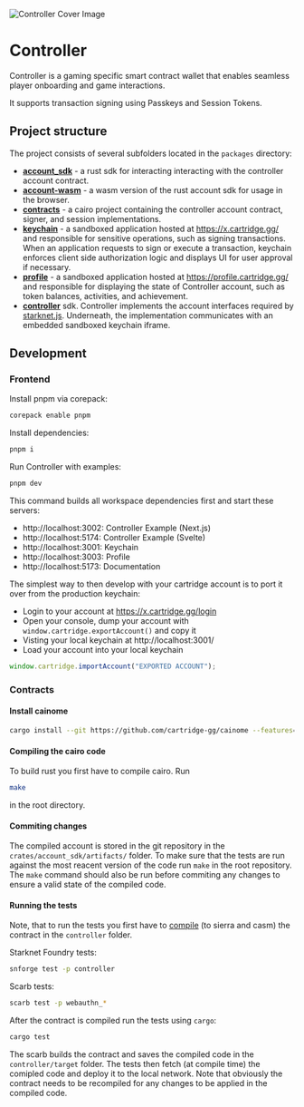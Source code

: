 ![Controller Cover Image](.github/cover.png)

# Controller

Controller is a gaming specific smart contract wallet that enables seamless
player onboarding and game interactions.

It supports transaction signing using Passkeys and Session Tokens.

## Project structure

The project consists of several subfolders located in the `packages` directory:

- **[account_sdk](packages/account_sdk)** - a rust sdk for interacting
  interacting with the controller account contract.
- **[account-wasm](packages/account-wasm)** - a wasm version of the rust account
  sdk for usage in the browser.
- **[contracts](packages/contracts)** - a cairo project containing the
  controller account contract, signer, and session implementations.
- **[keychain](packages/keychain)** - a sandboxed application hosted at
  https://x.cartridge.gg/ and responsible for sensitive operations, such as
  signing transactions. When an application requests to sign or execute a
  transaction, keychain enforces client side authorization logic and displays UI
  for user approval if necessary.
- **[profile](packages/profile)** - a sandboxed application hosted at
  https://profile.cartridge.gg/ and responsible for displaying the state of
  Controller account, such as token balances, activities, and achievement.
- **[controller](packages/controller)** sdk. Controller implements the account
  interfaces required by [starknet.js](https://github.com/0xs34n/starknet.js).
  Underneath, the implementation communicates with an embedded sandboxed
  keychain iframe.

## Development

### Frontend

Install pnpm via corepack:

```sh
corepack enable pnpm
```

Install dependencies:

```sh
pnpm i
```

Run Controller with examples:

```sh
pnpm dev
```

This command builds all workspace dependencies first and start these servers:

- http://localhost:3002: Controller Example (Next.js)
- http://localhost:5174: Controller Example (Svelte)
- http://localhost:3001: Keychain
- http://localhost:3003: Profile
- http://localhost:5173: Documentation

The simplest way to then develop with your cartridge account is to port it over
from the production keychain:

- Login to your account at https://x.cartridge.gg/login
- Open your console, dump your account with `window.cartridge.exportAccount()`
  and copy it
- Visting your local keychain at http://localhost:3001/
- Load your account into your local keychain

```js
window.cartridge.importAccount("EXPORTED ACCOUNT");
```

### Contracts

#### Install cainome

```bash
cargo install --git https://github.com/cartridge-gg/cainome --features="build-binary"
```

#### Compiling the cairo code

To build rust you first have to compile cairo. Run

```bash
make
```

in the root directory.

#### Commiting changes

The compiled account is stored in the git repository in the
`crates/account_sdk/artifacts/` folder. To make sure that the tests are run
against the most reacent version of the code run `make` in the root repository.
The `make` command should also be run before commiting any changes to ensure a
valid state of the compiled code.

#### Running the tests

Note, that to run the tests you first have to
[compile](#compiling-the-cairo-code) (to sierra and casm) the contract in the
`controller` folder.

Starknet Foundry tests:

```bash
snforge test -p controller
```

Scarb tests:

```bash
scarb test -p webauthn_*
```

After the contract is compiled run the tests using `cargo`:

```bash
cargo test
```

The scarb builds the contract and saves the compiled code in the
`controller/target` folder. The tests then fetch (at compile time) the comipled
code and deploy it to the local network. Note that obviously the contract needs
to be recompiled for any changes to be applied in the compiled code.
